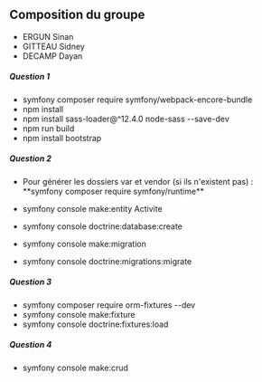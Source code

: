 ## Composition du groupe

- ERGUN Sinan
- GITTEAU Sidney
- DECAMP Dayan 


##### Question 1

- symfony composer require symfony/webpack-encore-bundle
- npm install
- npm install sass-loader@^12.4.0 node-sass --save-dev
- npm run build
- npm install bootstrap

##### Question 2

- <p>Pour générer les dossiers var et vendor (si ils n'existent pas) : **symfony composer require symfony/runtime**</p>

- symfony console make:entity Activite
- symfony console doctrine:database:create
- symfony console make:migration
- symfony console doctrine:migrations:migrate

##### Question 3

- symfony composer require orm-fixtures --dev
- symfony console make:fixture
- symfony console doctrine:fixtures:load

##### Question 4

- symfony console make:crud